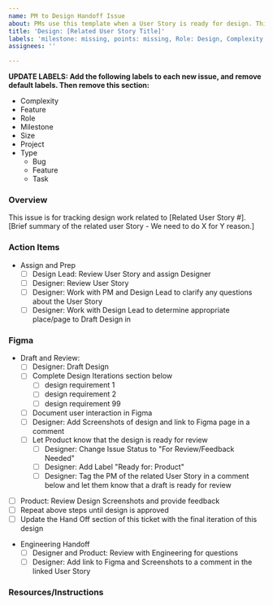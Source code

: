 ```yaml
---
name: PM to Design Handoff Issue
about: PMs use this template when a User Story is ready for design. This will be a separate issue for design to track their work.
title: 'Design: [Related User Story Title]'
labels: 'milestone: missing, points: missing, Role: Design, Complexity: Missing, Feature: Missing'
assignees: ''

---
```


**UPDATE LABELS: Add the following labels to each new issue, and remove default labels. Then remove this section:**
* Complexity
* Feature
* Role
* Milestone
* Size 
* Project 
* Type
   - Bug
   - Feature
   - Task

### Overview
This issue is for tracking design work related to [Related User Story #]. [Brief summary of the related user Story - We need to do X for Y reason.]

### Action Items
- Assign and Prep
  - [ ] Design Lead: Review User Story and assign Designer
  - [ ] Designer: Review User Story
  - [ ] Designer: Work with PM and Design Lead to clarify any questions about the User Story
  - [ ] Designer: Work with Design Lead to determine appropriate place/page to Draft Design in
### Figma
- Draft and Review:
   - [ ] Designer: Draft Design
   - [ ] Complete Design Iterations section below
      - [ ] design requirement 1
      - [ ] design requirement 2
      - [ ] design requirement 99
   - [ ] Document user interaction in Figma
   - [ ] Designer: Add Screenshots of design and link to Figma page in a comment
   - [ ] Let Product know that the design is ready for review
      - [ ] Designer: Change Issue Status to "For Review/Feedback Needed"
      - [ ] Designer: Add Label "Ready for: Product"
      - [ ] Designer: Tag the PM of the related User Story in a comment below and let them know that a draft is ready for review
- [ ] Product: Review Design Screenshots and provide feedback
- [ ] Repeat above steps until design is approved
- [ ] Update the Hand Off section of this ticket with the final iteration of this design
- Engineering Handoff
   - [ ] Designer and Product: Review with Engineering for questions
   - [ ] Designer: Add link to Figma and Screenshots to a comment in the linked User Story

### Resources/Instructions
